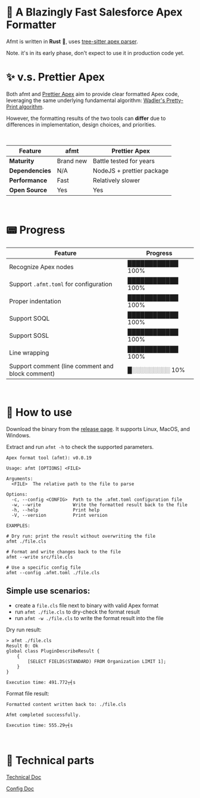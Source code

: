 # 🚀 A Blazingly Fast Salesforce Apex Formatter

Afmt is written in **Rust** 🦀, uses [tree-sitter apex parser](https://github.com/aheber/tree-sitter-sfapex).

Note. it's in its early phase, don't expect to use it in production code yet.

# ✨ v.s. Prettier Apex


Both afmt and [Prettier Apex](https://github.com/dangmai/prettier-plugin-apex)
aim to provide clear formatted Apex code, leveraging the same underlying
fundamental algorithm: [Wadler's Pretty-Print
algorithm](https://homepages.inf.ed.ac.uk/wadler/papers/prettier/prettier.pdf).

However, the formatting results of the two tools can **differ** due to differences
in implementation, design choices, and priorities.

<br>

| Feature                   | afmt                                      | Prettier Apex                             |
|---------------------------|-------------------------------------------|-------------------------------------------|
| **Maturity**              | Brand new | Battle tested for years|
| **Dependencies**       | N/A | NodeJS + prettier package|
| **Performance**            |Fast |Relatively slower|
| **Open Source**           | Yes| Yes|

<br>

# 📟 Progress

| Feature                                         | Progress       |
| ----------------------------------------------- | -------------- |
| Recognize Apex nodes                            | ████████████ 100%  |
| Support `.afmt.toml` for configuration          | ████████████ 100%         |
| Proper indentation                              | ████████████ 100%  |
| Support SOQL                                    | ████████████ 100%  |
| Support SOSL                                    | ████████████ 100%  |
| Line wrapping               | ████████████ 100%  |
| Support comment (line comment and block comment)| █░░░░░░░░░ 10%  |

<br>

# 🔧 How to use

Download the binary from the [release page](https://github.com/xixiaofinland/afmt/releases/latest). It
supports Linux, MacOS, and Windows.

Extract and run `afmt -h` to check the supported parameters.

```
Apex format tool (afmt): v0.0.19

Usage: afmt [OPTIONS] <FILE>

Arguments:
  <FILE>  The relative path to the file to parse

Options:
  -c, --config <CONFIG>  Path to the .afmt.toml configuration file
  -w, --write            Write the formatted result back to the file
  -h, --help             Print help
  -V, --version          Print version

EXAMPLES:

# Dry run: print the result without overwriting the file
afmt ./file.cls

# Format and write changes back to the file
afmt --write src/file.cls

# Use a specific config file
afmt --config .afmt.toml ./file.cls
```

## Simple use scenarios:

- create a `file.cls` file next to binary with valid Apex format
- run `afmt ./file.cls` to dry-check the format result
- run `afmt -w ./file.cls` to write the format result into the file

Dry run result:
```
> afmt ./file.cls
Result 0: Ok
global class PluginDescribeResult {
    {
        [SELECT FIELDS(STANDARD) FROM Organization LIMIT 1];
    }
}

Execution time: 491.772┬╡s
```


Format file result:
```
Formatted content written back to: ./file.cls

Afmt completed successfully.

Execution time: 555.29┬╡s
```
<br>

# 📡 Technical parts

[Technical Doc](md/Technical.md)

[Config Doc](md/Settings.md)
